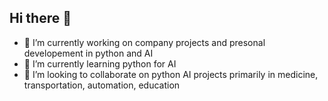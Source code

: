 ## Hi there 👋

- 🔭 I’m currently working on company projects and presonal developement in python and AI
- 🌱 I’m currently learning python for AI
- 👯 I’m looking to collaborate on python AI projects primarily in medicine, transportation, automation, education

<!--
**lukasvanek1/lukasvanek1** is a ✨ _special_ ✨ repository because its `README.md` (this file) appears on your GitHub profile.

Here are some ideas to get you started:

- 🔭 I’m currently working on ...
- 🌱 I’m currently learning ...
- 👯 I’m looking to collaborate on ...
- 🤔 I’m looking for help with ...
- 💬 Ask me about ...
- 📫 How to reach me: ...
- 😄 Pronouns: ...
- ⚡ Fun fact: ...
-->
